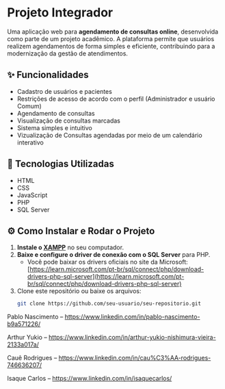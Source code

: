 # Projeto Integrador

Uma aplicação web para **agendamento de consultas online**, desenvolvida como parte de um projeto acadêmico. A plataforma permite que usuários realizem agendamentos de forma simples e eficiente, contribuindo para a modernização da gestão de atendimentos.

## ✨ Funcionalidades

- Cadastro de usuários e pacientes
- Restrições de acesso de acordo com o perfil (Administrador e usuário Comum)
- Agendamento de consultas
- Visualização de consultas marcadas
- Sistema simples e intuitivo
- Vizualização de Consultas agendadas por meio de um calendário interativo

## 🚀 Tecnologias Utilizadas

- HTML  
- CSS  
- JavaScript  
- PHP  
- SQL Server  

## ⚙️ Como Instalar e Rodar o Projeto

1. **Instale o [XAMPP](https://www.apachefriends.org/pt_br/index.html)** no seu computador.
2. **Baixe e configure o driver de conexão com o SQL Server** para PHP.  
   - Você pode baixar os drivers oficiais no site da Microsoft: [https://learn.microsoft.com/pt-br/sql/connect/php/download-drivers-php-sql-server](https://learn.microsoft.com/pt-br/sql/connect/php/download-drivers-php-sql-server)
3. Clone este repositório ou baixe os arquivos:
   ```bash
   git clone https://github.com/seu-usuario/seu-repositorio.git

Pablo Nascimento – https://www.linkedin.com/in/pablo-nascimento-b9a571226/

Arthur Yukio – https://www.linkedin.com/in/arthur-yukio-nishimura-vieira-2133a017a/

Cauê Rodrigues – https://www.linkedin.com/in/cau%C3%AA-rodrigues-746636207/

Isaque Carlos – https://www.linkedin.com/in/isaquecarlos/
